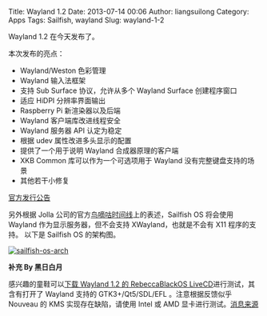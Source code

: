 Title: Wayland 1.2
Date: 2013-07-14 00:06
Author: liangsuilong
Category: Apps
Tags: Sailfish, wayland
Slug: wayland-1-2

Wayland 1.2 在今天发布了。

本次发布的亮点：

-   Wayland/Weston 色彩管理
-   Wayland 输入法框架
-   支持 Sub Surface 协议，允许从多个 Wayland Surface 创建程序窗口
-   适应 HiDPI 分辨率界面输出
-   Raspberry Pi 新渲染器以及后端
-   Wayland 客户端库改进线程安全
-   Wayland 服务器 API 认定为稳定
-   根据 udev 属性改进多头显示的配置
-   提供了一个用于说明 Wayland 合成器原理的客户端
-   XKB Common 库可以作为一个可选项用于 Wayland 没有完整键盘支持的场景
-   其他若干小修复

[官方发行公告](http://lists.freedesktop.org/archives/wayland-devel/2013-July/010278.html)

另外根据 Jolla
公司的官方[鸟嘀咕时间线](https://twitter.com/JollaHQ)上的表述，Sailfish
OS 将会使用 Wayland 作为显示服务器，但不会支持 XWayland，也就是不会有
X11 程序的支持。 以下是 Sailfish OS 的架构图。

[![sailfish-os-arch](http://lt-file.b0.upaiyun.com/files/2013/07/sailfish-os-arch-300x200.jpg)](http://lt-file.b0.upaiyun.com/files/2013/07/sailfish-os-arch.jpg)

**补充 By 黑日白月**

感兴趣的童鞋可以[下载 Wayland 1.2 的 RebeccaBlackOS
LiveCD](http://sourceforge.net/projects/rebeccablackos/files/latest/download?source=files)进行测试，其含有打开了
Wayland 支持的 GTK3+/Qt5/SDL/EFL 。注意根据反馈似乎 Nouveau 的 KMS
实现存在缺陷，请使用 Intel 或 AMD
显卡进行测试。[消息来源](http://www.phoronix.com/scan.php?page=news_item&px=MTQxMDQ)
